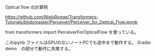 Optical flow の計算例

https://github.com/NielsRogge/Transformers-Tutorials/blob/master/Perceiver/Perceiver_for_Optical_Flow.ipynb

from transformers import PerceiverForOpticalFlow
を使っている。

このipynb ファイルはGPUのないノートPCでも途中まで動作する。
Gradio demo　の部分で動作に失敗する。

